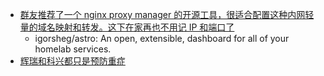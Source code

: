 - [群友推荐了一个  nginx proxy manager 的开源工具，很适合配置这种内网轻量的域名映射和转发。这下在家再也不用记 IP 和端口了](https://twitter.com/luoleiorg/status/1606653998001696770)
	- igorsheg/astro: An open, extensible, dashboard for all of your homelab services.
- [辉瑞和科兴都只是预防重症](https://twitter.com/za970001/status/1606923573335326720)